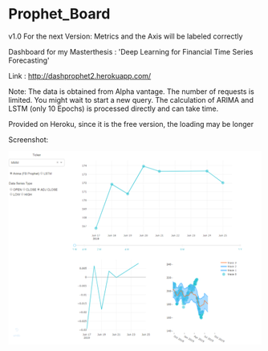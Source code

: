 # Prophet_Board
v1.0
For the next Version: Metrics and the Axis will be labeled correctly

Dashboard for my Masterthesis : 'Deep Learning for Financial Time Series Forecasting'

Link : http://dashprophet2.herokuapp.com/

Note: The data is obtained from Alpha vantage. The number of requests is limited. You might wait to start a new query.
The calculation of ARIMA and LSTM (only 10 Epochs) is processed directly and can take time.

Provided on Heroku, since it is the free version, the loading may be longer

Screenshot: 

![alt text](https://github.com/manher1992/prophet_board/blob/master/Unbenannt.PNG)



